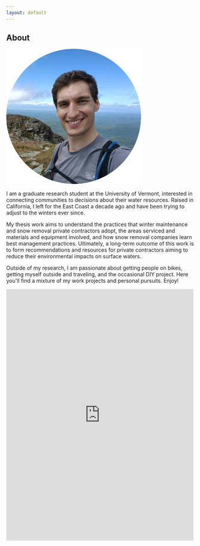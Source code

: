 ```yaml
---
layout: default
---
```


<body id="about-page">
  
## About

<img src="/assets/profile.png" id="profile">

I am a graduate research student at the University of Vermont, interested in connecting communities to decisions about their water resources. Raised in California, I left for the East Coast a decade ago and have been trying to adjust to the winters ever since.

My thesis work aims to understand the practices that winter maintenance and snow removal private contractors adopt, the areas serviced and materials and equipment involved, and how snow removal companies learn best management practices. Ultimately, a long-term outcome of this work is to form recommendations and resources for private contractors aiming to reduce their environmental impacts on surface waters.

Outside of my research, I am passionate about getting people on bikes, getting myself outside and traveling, and the occasional DIY project. Here you'll find a mixture of my work projects and personal pursuits. Enjoy!

<iframe id="contact-form" src="https://docs.google.com/forms/d/e/1FAIpQLSdF2-jt4IzQfpnvxtYXM8EoDYN46iPiZ6D-wnoplDk7bBUtjg/viewform?embedded=true" width="500" height="670" frameborder="0" marginheight="0" marginwidth="0">Loading...</iframe>

</body>
